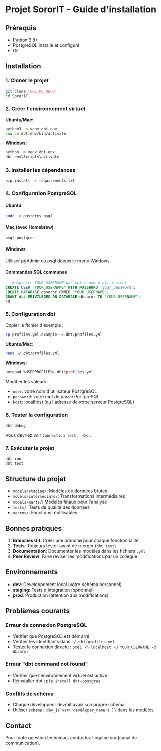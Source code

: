 # Projet SororIT - Guide d'installation

## Prérequis
- Python 3.8+
- PostgreSQL installé et configuré
- Git

## Installation

### 1. Cloner le projet
```bash
git clone [URL_DU_REPO]
cd SororIT
```

### 2. Créer l'environnement virtuel

**Ubuntu/Mac:**
```bash
python3 -m venv dbt-env
source dbt-env/bin/activate
```

**Windows:**
```bash
python -m venv dbt-env
dbt-env\Scripts\activate
```

### 3. Installer les dépendances
```bash
pip install -r requirements.txt
```

### 4. Configuration PostgreSQL

#### Ubuntu
```bash
sudo -u postgres psql
```

#### Mac (avec Homebrew)
```bash
psql postgres
```

#### Windows
Utiliser pgAdmin ou psql depuis le menu Windows

#### Commandes SQL communes
```sql
-- Remplacer YOUR_USERNAME par votre nom d'utilisateur
CREATE USER "YOUR_USERNAME" WITH PASSWORD 'your_password';
CREATE DATABASE dbsoror OWNER "YOUR_USERNAME";
GRANT ALL PRIVILEGES ON DATABASE dbsoror TO "YOUR_USERNAME";
\q
```

### 5. Configuration dbt

Copier le fichier d'exemple :
```bash
cp profiles.yml.example ~/.dbt/profiles.yml
```

**Ubuntu/Mac:**
```bash
nano ~/.dbt/profiles.yml
```

**Windows:**
```bash
notepad %USERPROFILE%\.dbt\profiles.yml
```

Modifier les valeurs :
- `user`: votre nom d'utilisateur PostgreSQL
- `password`: votre mot de passe PostgreSQL
- `host`: localhost (ou l'adresse de votre serveur PostgreSQL)

### 6. Tester la configuration
```bash
dbt debug
```

Vous devriez voir `Connection test: [OK]`.

### 7. Exécuter le projet
```bash
dbt run
dbt test
```

## Structure du projet

- `models/staging/`: Modèles de données brutes
- `models/intermediate/`: Transformations intermédiaires
- `models/marts/`: Modèles finaux pour l'analyse
- `tests/`: Tests de qualité des données
- `macros/`: Fonctions réutilisables

## Bonnes pratiques

1. **Branches Git**: Créer une branche pour chaque fonctionnalité
2. **Tests**: Toujours tester avant de merger (`dbt test`)
3. **Documentation**: Documenter les modèles dans les fichiers `.yml`
4. **Peer Review**: Faire réviser les modifications par un collègue

## Environnements

- **dev**: Développement local (votre schéma personnel)
- **staging**: Tests d'intégration (optionnel)
- **prod**: Production (attention aux modifications)

## Problèmes courants

### Erreur de connexion PostgreSQL
- Vérifier que PostgreSQL est démarré
- Vérifier les identifiants dans `~/.dbt/profiles.yml`
- Tester la connexion directe : `psql -h localhost -U YOUR_USERNAME -d dbsoror`

### Erreur "dbt command not found"
- Vérifier que l'environnement virtuel est activé
- Réinstaller dbt : `pip install dbt-postgres`

### Conflits de schéma
- Chaque développeur devrait avoir son propre schéma
- Utiliser `schema: dev_{{ var('developer_name') }}` dans les modèles

## Contact

Pour toute question technique, contactez l'équipe sur [canal de communication].